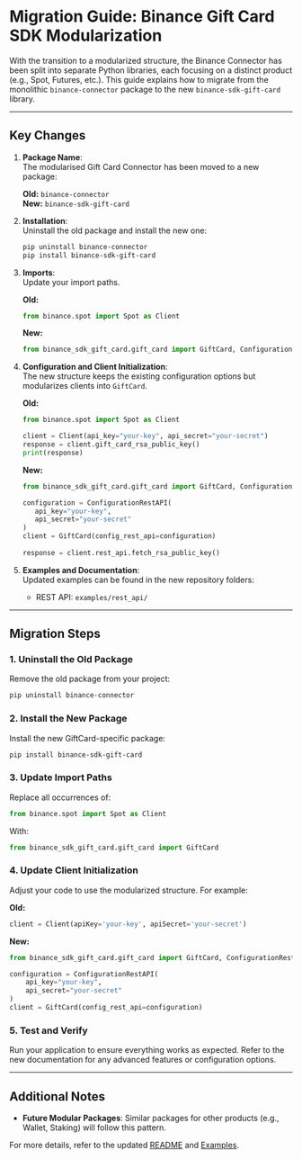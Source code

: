# Migration Guide: Binance Gift Card SDK Modularization

With the transition to a modularized structure, the Binance Connector has been split into separate Python libraries, each focusing on a distinct product (e.g., Spot, Futures, etc.). This guide explains how to migrate from the monolithic `binance-connector` package to the new `binance-sdk-gift-card` library.

---

## Key Changes

1. **Package Name**:  
   The modularised Gift Card Connector has been moved to a new package:

   **Old:** `binance-connector`  
   **New:** `binance-sdk-gift-card`

2. **Installation**:  
   Uninstall the old package and install the new one:

   ```bash
   pip uninstall binance-connector
   pip install binance-sdk-gift-card
   ```

3. **Imports**:  
   Update your import paths.  

   **Old:**

   ```python
   from binance.spot import Spot as Client
   ```

   **New:**

   ```python
   from binance_sdk_gift_card.gift_card import GiftCard, ConfigurationRestAPI
   ```

4. **Configuration and Client Initialization**:  
   The new structure keeps the existing configuration options but modularizes clients into `GiftCard`.

   **Old:**

   ```python
   from binance.spot import Spot as Client

   client = Client(api_key="your-key", api_secret="your-secret")
   response = client.gift_card_rsa_public_key()
   print(response)
   ```

   **New:**

   ```python
   from binance_sdk_gift_card.gift_card import GiftCard, ConfigurationRestAPI

   configuration = ConfigurationRestAPI(
      api_key="your-key",
      api_secret="your-secret"
   )
   client = GiftCard(config_rest_api=configuration)
      
   response = client.rest_api.fetch_rsa_public_key()
   ```

5. **Examples and Documentation**:  
   Updated examples can be found in the new repository folders:
   - REST API: `examples/rest_api/`

---

## Migration Steps

### 1. Uninstall the Old Package

Remove the old package from your project:

```bash
pip uninstall binance-connector
```

### 2. Install the New Package

Install the new GiftCard-specific package:

```bash
pip install binance-sdk-gift-card
```

### 3. Update Import Paths

Replace all occurrences of:

```python
from binance.spot import Spot as Client
```

With:

```python
from binance_sdk_gift_card.gift_card import GiftCard
```

### 4. Update Client Initialization

Adjust your code to use the modularized structure. For example:

**Old:**

```python
client = Client(apiKey='your-key', apiSecret='your-secret')
```

**New:**

```python
from binance_sdk_gift_card.gift_card import GiftCard, ConfigurationRestAPI

configuration = ConfigurationRestAPI(
    api_key="your-key",
    api_secret="your-secret"
)
client = GiftCard(config_rest_api=configuration)
```

### 5. Test and Verify

Run your application to ensure everything works as expected. Refer to the new documentation for any advanced features or configuration options.

---

## Additional Notes

- **Future Modular Packages**: Similar packages for other products (e.g., Wallet, Staking) will follow this pattern.

For more details, refer to the updated [README](../README.md) and [Examples](../examples/).
